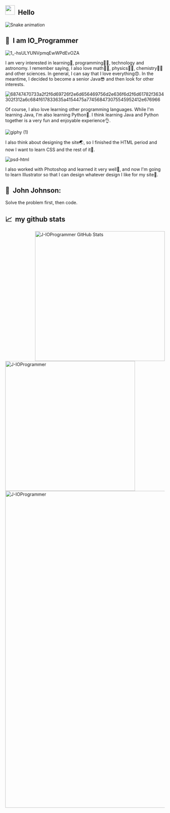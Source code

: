 <h2> <img src="https://user-images.githubusercontent.com/42378118/110234147-e3259600-7f4e-11eb-95be-0c4047144dea.gif" width="30"> &nbsp;Hello</h2>

![Snake animation](https://github.com/thepiyushmalhotra/thepiyushmalhotra/blob/output/github-contribution-grid-snake.svg)

<h2> 👩‍ &nbsp;I am IO_Programmer<br/></h2>

![1_-hsULYUNVpmqEwWPdEvOZA](https://user-images.githubusercontent.com/109272757/183892235-15c4ed73-e840-404c-95f9-cf9f00c31c86.gif)

I am very interested in learning🤩, programming👩‍💻, technology and astronomy. I remember saying, I also love math👩‍🏫, physics🙋‍♀️, chemistry👩‍🔬 and other sciences. In general, I can say that I love everything😍. In the meantime, I decided to become a senior Java😎 and then look for other interests.

![68747470733a2f2f6d69726f2e6d656469756d2e636f6d2f6d61782f3634302f312a6c684f617833635a4154475a774568473075545952412e676966](https://user-images.githubusercontent.com/109272757/195141489-3a85a9df-cf97-4504-af69-25e3dd307df6.gif)

Of course, I also love learning other programming languages. While I'm learning Java, I'm also learning Python🐍. I think learning Java and Python together is a very fun and enjoyable experience👌.

![giphy (1)](https://user-images.githubusercontent.com/109272757/195142623-71f72b91-9d1c-4efe-ab20-e2a0a9491244.gif)

I also think about designing the site🌏, so I finished the HTML period and now I want to learn CSS and the rest of it🏁.

![psd-html](https://user-images.githubusercontent.com/109272757/183893347-63824477-3970-4d61-8a73-1bef579af8a2.jpg)

I also worked with Photoshop and learned it very well👩, and now I'm going to learn Illustrator so that I can design whatever design I like for my site🎉.

<h2> 🏁 &nbsp;John Johnson:</h2>

Solve the problem first, then code.

<h2> 📈 &nbsp;my github stats</h2>

<img align="right" width="410" src="https://github-readme-stats.vercel.app/api?username=J-IOProgrammer&show_icons=true&hide_border=true&count_private=true&theme=shades-of-purple&icon_color=fad000" alt="J-IOProgrammer GitHub Stats">
<img width="410" src="https://github-readme-streak-stats.herokuapp.com/?user=J-IOProgrammer&count_private=true&theme=radical" alt="J-IOProgrammer" />
<img width="1000" src="https://github-readme-stats.vercel.app/api/top-langs/?username=J-IOProgrammer&layout=compact&theme=radical" alt="J-IOProgrammer" />
